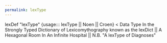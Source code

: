 ```yaml
---
permalink: lexType
---
```

lexDef "lexType" {usage::: lexType || Noen || Croen} < Data Type In the Strongly Typed Dictionary of Lexicomythography known as the lexDict || A Hexagonal Room In An Infinite Hospital || N.B. "A lexType of Diagnoses"